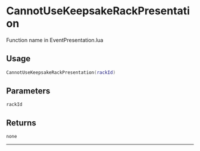 # CannotUseKeepsakeRackPresentation
Function name in EventPresentation.lua
## Usage
```lua
CannotUseKeepsakeRackPresentation(rackId)
```
## Parameters
`rackId`
## Returns
`none`

---